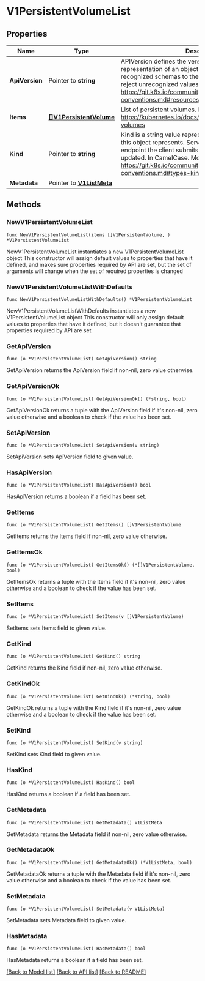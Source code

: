 # V1PersistentVolumeList

## Properties

Name | Type | Description | Notes
------------ | ------------- | ------------- | -------------
**ApiVersion** | Pointer to **string** | APIVersion defines the versioned schema of this representation of an object. Servers should convert recognized schemas to the latest internal value, and may reject unrecognized values. More info: https://git.k8s.io/community/contributors/devel/api-conventions.md#resources | [optional] 
**Items** | [**[]V1PersistentVolume**](V1PersistentVolume.md) | List of persistent volumes. More info: https://kubernetes.io/docs/concepts/storage/persistent-volumes | 
**Kind** | Pointer to **string** | Kind is a string value representing the REST resource this object represents. Servers may infer this from the endpoint the client submits requests to. Cannot be updated. In CamelCase. More info: https://git.k8s.io/community/contributors/devel/api-conventions.md#types-kinds | [optional] 
**Metadata** | Pointer to [**V1ListMeta**](V1ListMeta.md) |  | [optional] 

## Methods

### NewV1PersistentVolumeList

`func NewV1PersistentVolumeList(items []V1PersistentVolume, ) *V1PersistentVolumeList`

NewV1PersistentVolumeList instantiates a new V1PersistentVolumeList object
This constructor will assign default values to properties that have it defined,
and makes sure properties required by API are set, but the set of arguments
will change when the set of required properties is changed

### NewV1PersistentVolumeListWithDefaults

`func NewV1PersistentVolumeListWithDefaults() *V1PersistentVolumeList`

NewV1PersistentVolumeListWithDefaults instantiates a new V1PersistentVolumeList object
This constructor will only assign default values to properties that have it defined,
but it doesn't guarantee that properties required by API are set

### GetApiVersion

`func (o *V1PersistentVolumeList) GetApiVersion() string`

GetApiVersion returns the ApiVersion field if non-nil, zero value otherwise.

### GetApiVersionOk

`func (o *V1PersistentVolumeList) GetApiVersionOk() (*string, bool)`

GetApiVersionOk returns a tuple with the ApiVersion field if it's non-nil, zero value otherwise
and a boolean to check if the value has been set.

### SetApiVersion

`func (o *V1PersistentVolumeList) SetApiVersion(v string)`

SetApiVersion sets ApiVersion field to given value.

### HasApiVersion

`func (o *V1PersistentVolumeList) HasApiVersion() bool`

HasApiVersion returns a boolean if a field has been set.

### GetItems

`func (o *V1PersistentVolumeList) GetItems() []V1PersistentVolume`

GetItems returns the Items field if non-nil, zero value otherwise.

### GetItemsOk

`func (o *V1PersistentVolumeList) GetItemsOk() (*[]V1PersistentVolume, bool)`

GetItemsOk returns a tuple with the Items field if it's non-nil, zero value otherwise
and a boolean to check if the value has been set.

### SetItems

`func (o *V1PersistentVolumeList) SetItems(v []V1PersistentVolume)`

SetItems sets Items field to given value.


### GetKind

`func (o *V1PersistentVolumeList) GetKind() string`

GetKind returns the Kind field if non-nil, zero value otherwise.

### GetKindOk

`func (o *V1PersistentVolumeList) GetKindOk() (*string, bool)`

GetKindOk returns a tuple with the Kind field if it's non-nil, zero value otherwise
and a boolean to check if the value has been set.

### SetKind

`func (o *V1PersistentVolumeList) SetKind(v string)`

SetKind sets Kind field to given value.

### HasKind

`func (o *V1PersistentVolumeList) HasKind() bool`

HasKind returns a boolean if a field has been set.

### GetMetadata

`func (o *V1PersistentVolumeList) GetMetadata() V1ListMeta`

GetMetadata returns the Metadata field if non-nil, zero value otherwise.

### GetMetadataOk

`func (o *V1PersistentVolumeList) GetMetadataOk() (*V1ListMeta, bool)`

GetMetadataOk returns a tuple with the Metadata field if it's non-nil, zero value otherwise
and a boolean to check if the value has been set.

### SetMetadata

`func (o *V1PersistentVolumeList) SetMetadata(v V1ListMeta)`

SetMetadata sets Metadata field to given value.

### HasMetadata

`func (o *V1PersistentVolumeList) HasMetadata() bool`

HasMetadata returns a boolean if a field has been set.


[[Back to Model list]](../README.md#documentation-for-models) [[Back to API list]](../README.md#documentation-for-api-endpoints) [[Back to README]](../README.md)


